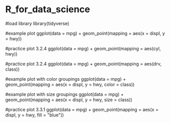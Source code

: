 # R_for_data_science

#load library
library(tidyverse)

#example plot
ggplot(data = mpg) + 
  geom_point(mapping = aes(x = displ, y = hwy))

#practice plot 3.2.4
ggplot(data = mpg) + 
  geom_point(mapping = aes(cyl, hwy))

#practice plot 3.2.4
ggplot(data = mpg) + 
  geom_point(mapping = aes(drv, class))

#example plot with color groupings
ggplot(data = mpg) + 
  geom_point(mapping = aes(x = displ, y = hwy, color = class))

#example plot with size groupings
ggplot(data = mpg) + 
  geom_point(mapping = aes(x = displ, y = hwy, size = class))

#practice plot 3.3.1
ggplot(data = mpg) + 
  geom_point(mapping = aes(x = displ, y = hwy, fill = "blue"))

